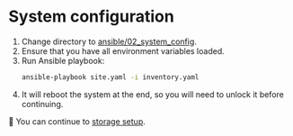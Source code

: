 # System configuration

1. Change directory to [ansible/02_system_config](../ansible/02_system_config/).
2. Ensure that you have all environment variables loaded.
3. Run Ansible playbook:
    ```bash
    ansible-playbook site.yaml -i inventory.yaml
    ```
4. It will reboot the system at the end, so you will need to unlock it before continuing.

🎉 You can continue to [storage setup](./03_storage.md).
